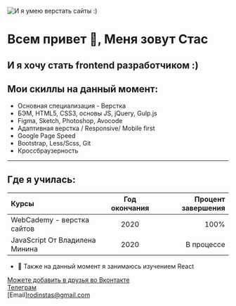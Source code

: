 
![И я умею верстать сайты :)](https://yuliaqueen.github.io/YuliaQueen/images/Yulia.png)
# Всем привет 👋, Меня зовут Стас
## И я хочу стать frontend разработчиком :)
## Мои скиллы на данный момент:  
+ Основная специализация - Верстка
+ БЭМ, HTML5, CSS3, основы JS, jQuery, Gulp.js
+ Figma, Sketch, Photoshop, Avocode
+ Адаптивная верстка / Responsive/ Mobile first
+ Google Page Speed
+ Bootstrap, Less/Scss, Git
+ Кроссбраузерность

***

## Где я училась:

Курсы      | Год окончания | Процент завершения
:-------- |:-----:| -------:
WebCademy - верстка сайтов    | 2020   | 100%
JavaScript От Владилена Минина    | 2020     | В процессе

- 🌱 Также на данный момент я занимаюсь изучением  React

[Можете добавить в друзья во Вконтакте](hhttps://vk.com/id283499)  
[Телеграм](https://t.me/stasir)    
[Email]<rodinstas@gmail.com>
